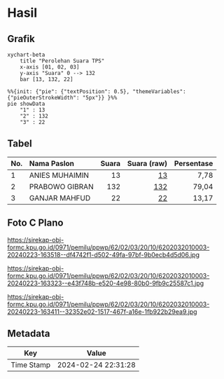 # Hasil

## Grafik

```mermaid
xychart-beta
    title "Perolehan Suara TPS"
    x-axis [01, 02, 03]
    y-axis "Suara" 0 --> 132
    bar [13, 132, 22]
```

```mermaid
%%{init: {"pie": {"textPosition": 0.5}, "themeVariables": {"pieOuterStrokeWidth": "5px"}} }%%
pie showData
    "1" : 13
    "2" : 132
    "3" : 22
```

## Tabel

| No. | Nama Paslon    | Suara | Suara (raw) | Persentase |
|:--- |:-------------- | -----:| -----------:| ----------:|
| 1   | ANIES MUHAIMIN | 13    | [13][p-1]   | 7,78       |
| 2   | PRABOWO GIBRAN | 132   | [132][p-2]  | 79,04      |
| 3   | GANJAR MAHFUD  | 22    | [22][p-3]   | 13,17      |


[p-1]: https://github.com/gigit-pemilu/pemilu-2024-62-kalimantan-tengah/blob/main/pilpres/hitung-suara/sub/62-kalimantan-tengah/sub/02-kotawaringin-timur/sub/03-mentaya-hulu/sub/2010-pemantang/sub/003-tps/sub/paslon-1.txt
[p-2]: https://github.com/gigit-pemilu/pemilu-2024-62-kalimantan-tengah/blob/main/pilpres/hitung-suara/sub/62-kalimantan-tengah/sub/02-kotawaringin-timur/sub/03-mentaya-hulu/sub/2010-pemantang/sub/003-tps/sub/paslon-2.txt
[p-3]: https://github.com/gigit-pemilu/pemilu-2024-62-kalimantan-tengah/blob/main/pilpres/hitung-suara/sub/62-kalimantan-tengah/sub/02-kotawaringin-timur/sub/03-mentaya-hulu/sub/2010-pemantang/sub/003-tps/sub/paslon-3.txt

## Foto C Plano

https://sirekap-obj-formc.kpu.go.id/0971/pemilu/ppwp/62/02/03/20/10/6202032010003-20240223-163518--df4742f1-d502-49fa-97bf-9b0ecb4d5d06.jpg

https://sirekap-obj-formc.kpu.go.id/0971/pemilu/ppwp/62/02/03/20/10/6202032010003-20240223-163323--e43f748b-e520-4e98-80b0-9fb9c25587c1.jpg

https://sirekap-obj-formc.kpu.go.id/0971/pemilu/ppwp/62/02/03/20/10/6202032010003-20240223-163411--32352e02-1517-467f-a16e-1fb922b29ea9.jpg


## Metadata

| Key        | Value               |
| ---------- | ------------------- |
| Time Stamp | 2024-02-24 22:31:28 |



